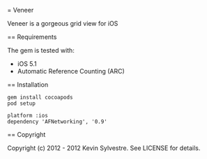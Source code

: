 = Veneer

Veneer is a gorgeous grid view for iOS

== Requirements

The gem is tested with:

* iOS 5.1
* Automatic Reference Counting (ARC)

== Installation

	gem install cocoapods
	pod setup

	platform :ios
	dependency 'AFNetworking', '0.9'
  
== Copyright

Copyright (c) 2012 - 2012 Kevin Sylvestre. See LICENSE for details.
